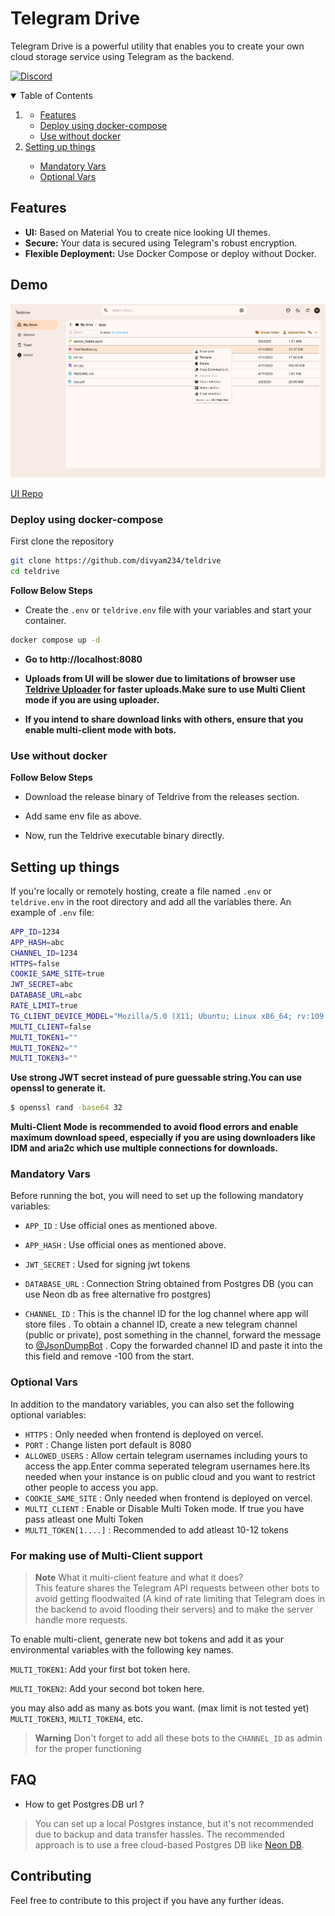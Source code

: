 # Telegram Drive

Telegram Drive is a powerful utility that enables you to create your own cloud storage service using Telegram as the backend.


[![Discord](https://img.shields.io/discord/1142377485737148479?label=discord&logo=discord&style=flat-square&logoColor=white)](https://discord.gg/J2gVAZnHfP)

 
<details open="open">
  <summary>Table of Contents</summary>
  <ol>
    <li>
      <ul>
      <li>
      <a href="#features">Features</a>
    </li>
        <li><a href="#deploy-using-docker-compose">Deploy using docker-compose</a></li>
       <li><a href="#use-without-docker">Use without docker</a></li>
      </ul>
    </li>
    <li><a href="#setting-up-things">Setting up things</a></li>
    <ul>
      <li><a href="#mandatory-vars">Mandatory Vars</a></li>
      <li><a href="#optional-vars">Optional Vars</a></li>
    </ul>
  </ol>
</details>

## Features

- **UI:** Based on Material You to create nice looking UI themes.
- **Secure:** Your data is secured using Telegram's robust encryption.
- **Flexible Deployment:** Use Docker Compose or deploy without Docker.
## Demo

![demo](./public/demo.png)

[UI Repo ](https://github.com/divyam234/teldrive-ui)

### Deploy using docker-compose
First clone the repository
```sh
git clone https://github.com/divyam234/teldrive
cd teldrive
```


**Follow Below Steps**

- Create the `.env` or `teldrive.env`  file with your variables and start your container.

```sh
docker compose up -d
```
- **Go to http://localhost:8080**
- **Uploads from UI will be slower due to limitations of browser use [Teldrive Uploader](https://github.com/divyam234/teldrive-upload) for faster uploads.Make sure to use Multi Client mode if you are using uploader.**

- **If you intend to share download links with others, ensure that you enable multi-client mode with bots.**

### Use without docker

**Follow Below Steps**

- Download the release binary of Teldrive from the releases section.

- Add same env  file as above.
  
- Now, run the Teldrive executable binary directly.

## Setting up things

If you're locally or remotely hosting, create a file named `.env` or `teldrive.env`  in the root directory and add all the variables there.
An example of `.env` file:

```sh
APP_ID=1234
APP_HASH=abc
CHANNEL_ID=1234
HTTPS=false
COOKIE_SAME_SITE=true
JWT_SECRET=abc
DATABASE_URL=abc
RATE_LIMIT=true
TG_CLIENT_DEVICE_MODEL="Mozilla/5.0 (X11; Ubuntu; Linux x86_64; rv:109.0) Gecko/20100101 Firefox/116.0" # Any valid  browser user agent here
MULTI_CLIENT=false
MULTI_TOKEN1=""
MULTI_TOKEN2=""
MULTI_TOKEN3=""
```

**Use strong JWT secret instead of pure guessable string.You can use openssl to generate it.**

```bash
$ openssl rand -base64 32
```


**Multi-Client Mode is recommended to avoid flood errors and enable maximum download speed, especially if you are using downloaders like IDM and aria2c which use multiple connections for downloads.**
### Mandatory Vars
Before running the bot, you will need to set up the following mandatory variables:

- `APP_ID` : Use official ones as mentioned above.

- `APP_HASH` : Use official ones as mentioned above.

- `JWT_SECRET` : Used for signing jwt tokens

- `DATABASE_URL` : Connection String obtained from Postgres DB (you can use Neon db as free alternative fro postgres)

- `CHANNEL_ID` :  This is the channel ID for the log channel where app will store files . To obtain a channel ID, create a new telegram channel (public or private), post something in the channel, forward the message to [@JsonDumpBot](https://t.me/JsonDumpBot) . Copy the forwarded channel ID and paste it into the this field and remove -100 from the start.

### Optional Vars
In addition to the mandatory variables, you can also set the following optional variables:
- `HTTPS` : Only needed when frontend is deployed on vercel.
- `PORT` : Change listen port default is 8080
- `ALLOWED_USERS` : Allow certain telegram usernames including yours to access the app.Enter comma seperated telegram usernames here.Its needed when your instance is on public cloud and you want to restrict other people to access you app.
- `COOKIE_SAME_SITE` : Only needed when frontend is deployed on vercel.
- `MULTI_CLIENT` : Enable or Disable Multi Token mode. If true you have pass atleast one Multi Token
- `MULTI_TOKEN[1....]` : Recommended to add atleast 10-12 tokens
### For making use of Multi-Client support

> **Note**
> What it multi-client feature and what it does? <br>
> This feature shares the Telegram API requests between other bots to avoid getting floodwaited (A kind of rate limiting that Telegram does in the backend to avoid flooding their servers) and to make the server handle more requests. <br>

To enable multi-client, generate new bot tokens and add it as your environmental variables with the following key names. 

`MULTI_TOKEN1`: Add your first bot token here.

`MULTI_TOKEN2`: Add your second bot token here.

you may also add as many as bots you want. (max limit is not tested yet)
`MULTI_TOKEN3`, `MULTI_TOKEN4`, etc.

> **Warning**
> Don't forget to add all these bots to the `CHANNEL_ID` as admin for the proper functioning

## FAQ

- How to get Postgres DB url ?
> You can set up a local Postgres instance, but it's not recommended due to backup and data transfer hassles. The recommended approach is to use a free cloud-based Postgres DB like [Neon DB](https://neon.tech/).

## Contributing

Feel free to contribute to this project if you have any further ideas.


